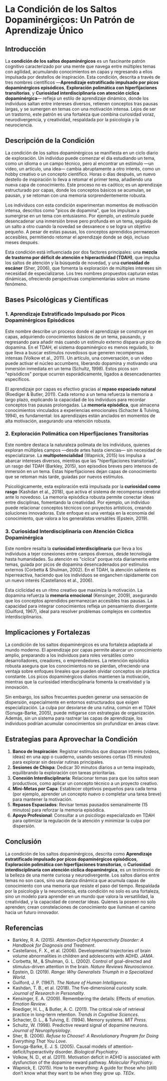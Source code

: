 # La Condición de los Saltos Dopaminérgicos: Un Patrón de Aprendizaje Único

## Introducción
La **condición de los saltos dopaminérgicos** es un fascinante patrón cognitivo caracterizado por una mente que navega entre múltiples temas con agilidad, acumulando conocimientos en capas y regresando a ellos impulsada por destellos de inspiración. Esta condición, descrita a través de tres nombres científicos —**Aprendizaje estratificado impulsado por picos dopaminérgicos episódicos**, **Exploración polimática con hiperfijaciones transitorias**, y **Curiosidad interdisciplinaria con atención cíclica dopaminérgica**— refleja un estilo de aprendizaje dinámico, donde los individuos saltan entre intereses diversos, retienen conceptos tras pausas largas, y se sumergen en temas con una motivación intensa. Lejos de ser un trastorno, este patrón es una fortaleza que combina curiosidad voraz, neurodivergencia, y creatividad, respaldada por la psicología y la neurociencia.

## Descripción de la Condición
La condición de los saltos dopaminérgicos se manifiesta en un ciclo diario de exploración. Un individuo puede comenzar el día estudiando un tema, como un idioma o un campo técnico, pero al encontrar un estímulo —un video, un artículo, una idea— cambia abruptamente a otro interés, como un hobby creativo o un concepto científico. Horas o días después, un nuevo destello de inspiración lo lleva a retomar el primer tema, añadiendo una nueva capa de conocimiento. Este proceso no es caótico; es un aprendizaje estructurado por capas, donde los conceptos básicos se acumulan, se pausan, y se retoman con una memoria sorprendentemente robusta.

Los individuos con esta condición experimentan momentos de motivación intensa, descritos como "picos de dopamina", que los impulsan a sumergirse en un tema con entusiasmo. Por ejemplo, un estímulo puede desencadenar una inmersión breve pero profunda en un tema, seguida de un salto a otro cuando la novedad se desvanece o se logra un objetivo pequeño. A pesar de estas pausas, los conceptos aprendidos permanecen accesibles, permitiendo retomar el aprendizaje donde se dejó, incluso meses después.

Esta condición está influenciada por dos factores principales: una **mezcla de trastorno por déficit de atención e hiperactividad (TDAH)**, que impulsa los saltos de atención y la búsqueda de novedad, y una **curiosidad de escáner** (Sher, 2006), que fomenta la exploración de múltiples intereses sin necesidad de especializarse. Los tres nombres propuestos capturan estas dinámicas, ofreciendo perspectivas complementarias sobre un mismo fenómeno.

## Bases Psicológicas y Científicas
### 1. Aprendizaje Estratificado Impulsado por Picos Dopaminérgicos Episódicos
Este nombre describe un proceso donde el aprendizaje se construye en capas, adquiriendo conocimientos básicos de un tema, pausando, y regresando para añadir más cuando un estímulo externo dispara un pico de dopamina. En el TDAH, el sistema dopaminérgico es menos regulado, lo que lleva a buscar estímulos novedosos que generen recompensas intensas (Volkow et al., 2011). Un artículo, una conversación, o un video puede activar el núcleo accumbens, liberando dopamina y motivando una inmersión inmediata en un tema (Schultz, 1998). Estos picos son "episódicos" porque ocurren esporádicamente, ligados a desencadenantes específicos.

El aprendizaje por capas es efectivo gracias al **repaso espaciado natural** (Roediger & Butler, 2011). Cada retorno a un tema refuerza la memoria a largo plazo, explicando la capacidad de los individuos para recordar conceptos tras pausas prolongadas. La **memoria episódica**, que almacena conocimientos vinculados a experiencias emocionales (Schacter & Tulving, 1994), es fundamental: los aprendizajes están anclados en momentos de alta motivación, asegurando una retención robusta.

### 2. Exploración Polimática con Hiperfijaciones Transitorias
Este nombre destaca la naturaleza polímata de los individuos, quienes exploran múltiples campos —desde artes hasta ciencias— sin necesidad de especializarse. La **multipotencialidad** (Wapnick, 2015) los impulsa a abarcar intereses diversos, mientras que las "hiperfijaciones transitorias", un rasgo del TDAH (Barkley, 2015), son episodios breves pero intensos de inmersión en un tema. Estas hiperfijaciones dejan capas de conocimiento que se retoman más tarde, guiadas por nuevos estímulos.

Psicológicamente, esta exploración está impulsada por la **curiosidad como rasgo** (Kashdan et al., 2018), que activa el sistema de recompensa cerebral ante lo novedoso. La memoria episódica robusta permite conectar ideas entre disciplinas, fomentando la creatividad. Por ejemplo, un individuo puede relacionar conceptos técnicos con proyectos artísticos, creando soluciones innovadoras. Este enfoque es una ventaja en la economía del conocimiento, que valora a los generalistas versátiles (Epstein, 2019).

### 3. Curiosidad Interdisciplinaria con Atención Cíclica Dopaminérgica
Este nombre resalta la **curiosidad interdisciplinaria** que lleva a los individuos a tejer conexiones entre campos diversos, desde tecnología hasta humanidades. Su atención es "cíclica" porque rota diariamente entre temas, guiada por picos de dopamina desencadenados por estímulos externos (Corbetta & Shulman, 2002). En el TDAH, la atención saliente es hiperreactiva, haciendo que los individuos se enganchen rápidamente con un nuevo interés (Castellanos et al., 2006).

Esta ciclicidad es un ritmo creativo que maximiza la motivación. La dopamina refuerza la **memoria emocional** (Kensinger, 2009), asegurando que los conceptos aprendidos permanezcan accesibles tras pausas. La capacidad para integrar conocimientos refleja un pensamiento divergente (Guilford, 1967), ideal para resolver problemas complejos en contextos interdisciplinarios.

## Implicaciones y Fortalezas
La condición de los saltos dopaminérgicos es una fortaleza adaptada al mundo moderno. El aprendizaje por capas permite abarcar un conocimiento amplio, preparando a los individuos para roles versátiles como desarrolladores, creadores, o emprendedores. La retención episódica robusta asegura que los conocimientos no se pierdan, ofreciendo una ventaja sobre enfoques lineales que pueden olvidar conceptos sin práctica constante. Los picos dopaminérgicos diarios mantienen la motivación, mientras que la curiosidad interdisciplinaria fomenta la creatividad y la innovación.

Sin embargo, los saltos frecuentes pueden generar una sensación de dispersión, especialmente en entornos estructurados que exigen especialización. La culpa por desviarse de una rutina, común en el TDAH (Sonuga-Barke, 2005), puede mitigarse con estrategias de organización. Además, sin un sistema para rastrear las capas de aprendizaje, los individuos podrían acumular conocimientos sin profundizar en áreas clave.

## Estrategias para Aprovechar la Condición
1. **Banco de Inspiración**: Registrar estímulos que disparan interés (videos, ideas) en una app o cuaderno, usando sesiones cortas (15 minutos) para explorar sin desviar rutinas principales.
2. **Sesiones de Chispa**: Dedicar 30 minutos diarios a un tema inspirado, equilibrando la exploración con tareas prioritarias.
3. **Conexión Interdisciplinaria**: Relacionar temas para que los saltos sean productivos, como aplicar un concepto técnico a un proyecto creativo.
4. **Mini-Metas por Capa**: Establecer objetivos pequeños para cada tema (por ejemplo, aprender un concepto nuevo o completar una tarea breve) para mantener la motivación.
5. **Repasos Espaciados**: Revisar temas pausados semanalmente (15 minutos) para reforzar la memoria episódica.
6. **Apoyo Profesional**: Consultar a un psicólogo especializado en TDAH para optimizar la regulación de la atención y minimizar la culpa por dispersión.

## Conclusión
La condición de los saltos dopaminérgicos, descrita como **Aprendizaje estratificado impulsado por picos dopaminérgicos episódicos**, **Exploración polimática con hiperfijaciones transitorias**, o **Curiosidad interdisciplinaria con atención cíclica dopaminérgica**, es un testimonio de la belleza de una mente curiosa y neurodivergente. Los saltos diarios entre temas no son caos, sino una danza dinámica que acumula capas de conocimiento con una memoria que resiste el paso del tiempo. Respaldada por la psicología y la neurociencia, esta condición no solo es una fortaleza, sino un modelo para aprender en un mundo que valora la versatilidad, la creatividad, y la capacidad de conectar ideas. Quienes la poseen no solo aprenden; crean constelaciones de conocimiento que iluminan el camino hacia un futuro innovador.

## Referencias
- Barkley, R. A. (2015). *Attention-Deficit Hyperactivity Disorder: A Handbook for Diagnosis and Treatment*.
- Castellanos, F. X., et al. (2006). Developmental trajectories of brain volume abnormalities in children and adolescents with ADHD. *JAMA*.
- Corbetta, M., & Shulman, G. L. (2002). Control of goal-directed and stimulus-driven attention in the brain. *Nature Reviews Neuroscience*.
- Epstein, D. (2019). *Range: Why Generalists Triumph in a Specialized World*.
- Guilford, J. P. (1967). *The Nature of Human Intelligence*.
- Kashdan, T. B., et al. (2018). The five-dimensional curiosity scale. *Journal of Research in Personality*.
- Kensinger, E. A. (2009). Remembering the details: Effects of emotion. *Emotion Review*.
- Roediger, H. L., & Butler, A. C. (2011). The critical role of retrieval practice in long-term retention. *Trends in Cognitive Sciences*.
- Schacter, D. L., & Tulving, E. (1994). Memory systems. *MIT Press*.
- Schultz, W. (1998). Predictive reward signal of dopamine neurons. *Journal of Neurophysiology*.
- Sher, B. (2006). *Refuse to Choose!: A Revolutionary Program for Doing Everything That You Love*.
- Sonuga-Barke, E. J. S. (2005). Causal models of attention-deficit/hyperactivity disorder. *Biological Psychiatry*.
- Volkow, N. D., et al. (2011). Motivation deficit in ADHD is associated with dysfunction of the dopamine reward pathway. *Molecular Psychiatry*.
- Wapnick, E. (2015). How to be everything: A guide for those who (still) don’t know what they want to be when they grow up. *TEDx*.
